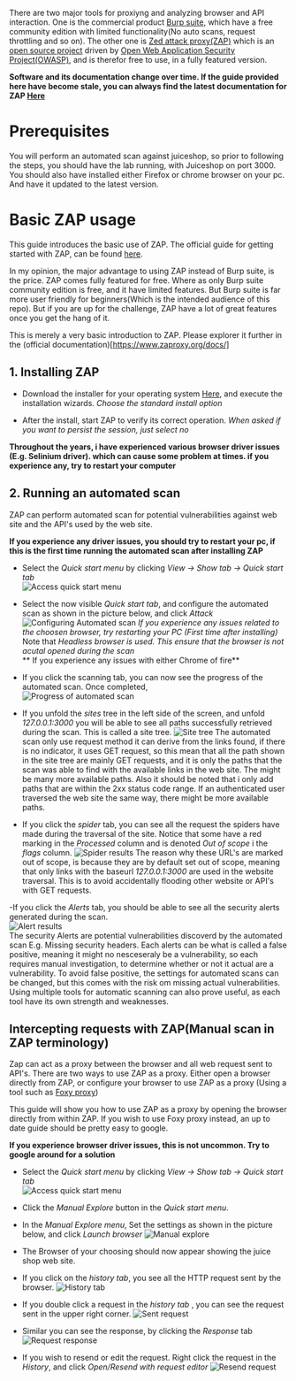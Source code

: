 There are two major tools for proxiyng and analyzing browser and API interaction.
One is the commercial product [Burp suite](https://portswigger.net/burp), which have a 
free community edition with limited functionality(No auto scans, request throttling and so on).
The other one is [Zed attack proxy(ZAP)](https://www.zaproxy.org/) which is an [open source project](https://github.com/zaproxy/zaproxy)
driven by [Open Web Application Security Project(OWASP)](https://owasp.org/), and is therefor free to use, in a fully featured version.  
  
**Software and its documentation change over time. If the guide provided here have become stale, you can always find the latest documentation for ZAP [Here](https://www.zaproxy.org/docs/)**
  
# Prerequisites  
You will perform an automated scan against juiceshop, so prior to following the steps, you should have the lab running, with Juiceshop on port 3000.
You should also have installed either Firefox or chrome browser on your pc. And have it updated to the latest version.

# Basic ZAP usage 
This guide introduces the basic use of ZAP.
The official guide for getting started with ZAP, can be found [here](https://www.zaproxy.org/getting-started/?ref=blog.gitguardian.com).  
   
In my opinion, the major advantage to using ZAP instead of Burp suite, is the price. ZAP comes fully featured for free.
Where as only Burp suite community edition is free, and it have limited features. But Burp suite is far more user friendly for
beginners(Which is the intended audience of this repo). But if you are up for the challenge, ZAP have a lot of great features once
you get the hang of it.  
  
This is merely a very basic introduction to ZAP. Please explorer it further in the (official documentation)[https://www.zaproxy.org/docs/]

## 1. Installing ZAP

- Download the installer for your operating system [Here](https://www.zaproxy.org/download/), and execute the installation wizards.
_Choose the standard install option_

- After the install, start ZAP to verify its correct operation.
_When asked if you want to persist the session, just select no_
  
**Throughout the years, i have experienced various browser driver issues (E.g. Selinium driver). which can cause some problem at times. if you experience any, try to restart your computer**

## 2. Running an automated scan
ZAP can perform automated scan for potential vulnerabilities against web site and the API's used by the web site.
  
**If you experience any driver issues, you should try to restart your pc, if this is the first time running the automated scan after installing ZAP**

 - Select the _Quick start menu_ by clicking _View -> Show tab -> Quick start tab_  
 ![Access quick start menu](./Images/AccessZAPQuickStartTab.jpg)
   
 -  Select the now visible _Quick start tab_, and configure the automated scan as shown in the picture below, and click _Attack_
 ![Configuring Automated scan](./Images/SettingAutomatedScanAgainstJuiceShop.jpg)
 _If you experience any issues related to the choosen browser, try restarting your PC (First time after installing)_
 Note that _Headless browser is used. This ensure that the browser is not acutal opened during the scan_  
 ** If you experience any issues with either Chrome of fire**

- If you click the scanning tab, you can now see the progress of the automated scan. Once completed,   
![Progress of automated scan](./Images/ProgressOfAutomatedScan.jpg)  
  
- If you unfold the _sites_ tree in the left side of the screen, and unfold _127.0.0.1:3000_ you will be able to see all paths successfully retrieved during the scan. This is called a site tree.
![Site tree](./Images/AutoScanSiteTree.jpg)
The automated scan only use request method it can derive from the links found, if there is no indicator, it uses GET request, so this mean that all the path shown in the site tree are mainly GET requests, and it is only the paths that the scan was able to find with 
the available links in the web site. The might be many more available paths. Also it should be noted that i only add paths that are within the 2xx status code range. If an authenticated 
user traversed the web site the same way, there might be more available paths.

- If you click the _spider_ tab, you can see all the request the spiders have made during the traversal of the site. Notice that some have a red marking in the _Processed_ column and is denoted _Out of scope_ i the _flags_ column.
![Spider results](./Images/AutomatedScanSpiderResult.jpg)
The reason why these URL's are marked out of scope, is because they are by default set out of scope, meaning that only links with the baseurl _127.0.0.1:3000_ are used in the website traversal. This is to avoid accidentally flooding
other website or API's with GET requests.

-If you click the _Alerts_ tab, you should be able to see all the security alerts generated during the scan.  
![Alert results](./Images/AutomatedScanAlerts.jpg)  
The security Alerts are potential vulnerabilities discoverd by the automated scan E.g. Missing security headers.
Each alerts can be what is called a false positive, meaning it might no nesceseraly be a vulnerability, so each requires manual
investigation, to determine whether or not it actual are a vulnerability. To avoid false positive, the settings for automated scans 
can be changed, but this comes with the risk om missing actual vulnerabilities. Using multiple tools for automatic scanning can also
prove useful, as each tool have its own strength and weaknesses.

## Intercepting requests with ZAP(Manual scan in ZAP terminology)
Zap can act as a proxy between the browser and all web request sent to API's.
There are two ways to use ZAP as a proxy. Either open a browser directly from ZAP, or 
configure your browser to use ZAP as a proxy (Using a tool such as [Foxy proxy](https://getfoxyproxy.org/))
  
This guide will show you how to use ZAP as a proxy by opening the browser directly from within ZAP.
If you wish to use Foxy proxy instead, an up to date guide should be pretty easy to google.

**If you experience browser driver issues, this is not uncommon. Try to google around for a solution**

 - Select the _Quick start menu_ by clicking _View -> Show tab -> Quick start tab_  
 ![Access quick start menu](./Images/AccessZAPQuickStartTab.jpg)
   
- Click the _Manual Explore_ button in the _Quick start menu_.
 
- In the _Manual Explore menu_, Set the settings as shown in the picture below, and click _Launch browser_
![Manual explore](./Images/ManualExplore.jpg) 

- The Browser of your choosing should now appear showing the juice shop web site.

- If you click on the _history tab_, you see all the HTTP request sent by the browser.
![History tab](./Images/HistoryTabManualScan.jpg)

- If you double click a request in the _history tab_ , you can see the request sent in the upper right corner.
![Sent request](./Images/SentRequestManualScan.jpg)

- Similar you can see the response, by clicking the _Response_ tab
![Request response](./Images/ResponseManualScan.jpg)

- If you wish to resend or edit the request. Right click the request in the _History_, and click _Open/Resend with request editor_
![Resend request](./Images/ResendRequest.jpg)


